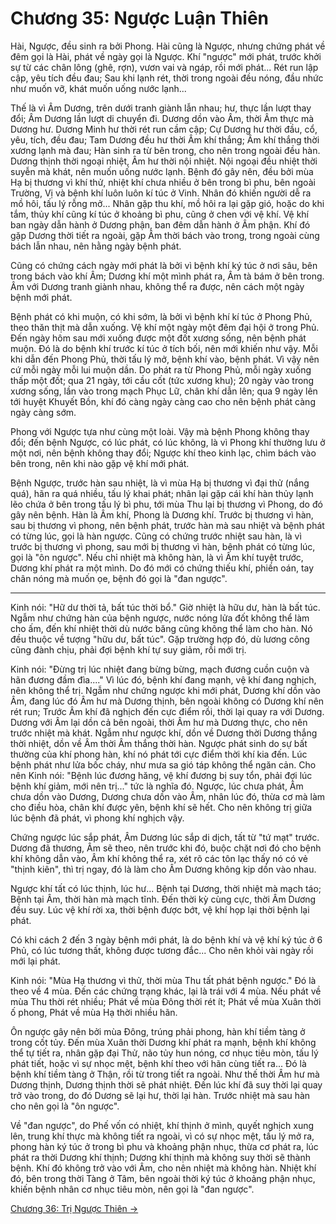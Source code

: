 # Chương 35: Ngược Luận Thiên

Hài, Ngược, đều sinh ra bởi Phong. Hài cũng là Ngược, nhưng chứng phát về đêm
gọi là Hài, phát về ngày gọi là Ngược. Khí "ngược" mới phát, trước khởi sự từ các
chân lông (ghê, rợn), vươn vai và ngáp, rồi mới phát... Rét run lập cập, yêu tích
đều đau; Sau khi lạnh rét, thời trong ngoài đều nóng, đầu nhức như muốn vỡ, khát
muốn uống nước lạnh...

Thế là vì Âm Dương, trên dưới tranh giành lẫn nhau; hư, thực lần lượt thay đổi;
Âm Dương lần lượt di chuyển đi. Dương dồn vào Âm, thời Âm thực mà Dương hư. Dương
Minh hư thời rét run cầm cập; Cự Dương hư thời đầu, cổ, yêu, tích, đều đau; Tam
Dương đều hư thời Âm khí thắng; Âm khí thắng thời xương lạnh mà đau; Hàn sinh ra
từ bên trong, cho nên trong ngoài đều hàn. Dương thịnh thời ngoại nhiệt, Âm hư
thời nội nhiệt. Nội ngoại đều nhiệt thời suyễn mà khát, nên muốn uống nước lạnh.
Bệnh đó gây nên, đều bởi mùa Hạ bị thương vì khí thử, nhiệt khí chưa nhiều ở bên
trong bì phu, bên ngoài Trường, Vị và bệnh khí luôn luôn kí túc ở Vinh. Nhân đó
khiến người dễ ra mồ hôi, tấu lý rỗng mở... Nhân gặp thu khí, mồ hôi ra lại gặp
gió, hoặc do khi tắm, thủy khí cũng kí túc ở khoảng bì phu, cũng ở chen với vệ
khí. Vệ khí ban ngày dẫn hành ở Dương phận, ban đêm dẫn hành ở Âm phận. Khí đó
gặp Dương thời tiết ra ngoài, gặp Âm thời bách vào trong, trong ngoài cùng bách
lẫn nhau, nên hằng ngày bệnh phát.

Cũng có chứng cách ngày mới phát là bởi vì bệnh khí ký túc ở nơi sâu, bên trong
bách vào khí Âm; Dương khí một mình phát ra, Âm tà bám ở bên trong. Âm với Dương
tranh giành nhau, không thể ra được, nên cách một ngày bệnh mới phát.

Bệnh phát có khi muộn, có khi sớm, là bởi vì bệnh khí kí túc ở Phong Phủ, theo
thăn thịt mà dẫn xuống. Vệ khí một ngày một đêm đại hội ở trong Phủ. Đến ngày hôm
sau mới xuống được một đốt xương sống, nên bệnh phát muộn. Đó là do bệnh khí
trước kí túc ở tích bối, nên mới khiến như vậy. Mỗi khi dẫn đến Phong Phủ, thời
tấu lý mở, bệnh khí vào, bệnh phát. Vì vậy nên cứ mỗi ngày mỗi lui muộn dần. Do
phát ra từ Phong Phủ, mỗi ngày xuống thấp một đốt; qua 21 ngày, tới cầu cốt (tức
xương khu); 20 ngày vào trong xương sống, lần vào trong mạch Phục Lữ, chân khí
dẫn lên; qua 9 ngày lên tới huyệt Khuyết Bồn, khí đó càng ngày càng cao cho nên
bệnh phát càng ngày càng sớm.

Phong với Ngược tựa như cùng một loài. Vậy mà bệnh Phong không thay đổi; đến bệnh
Ngược, có lúc phát, có lúc không, là vì Phong khí thường lưu ở một nơi, nên bệnh
không thay đổi; Ngược khí theo kinh lạc, chìm bách vào bên trong, nên khi nào gặp
vệ khí mới phát.

Bệnh Ngược, trước hàn sau nhiệt, là vì mùa Hạ bị thương vì đại thử (nắng quá),
hãn ra quá nhiều, tấu lý khai phát; nhân lại gặp cái khí hàn thủy lạnh lẽo chứa
ở bên trong tấu lý bì phu, tới mùa Thu lại bị thương vì Phong, do đó gây nên
bệnh. Hàn là Âm khí, Phong là Dương khí. Trước bị thương vì hàn, sau bị thương vì
phong, nên bệnh phát, trước hàn mà sau nhiệt và bệnh phát có từng lúc, gọi là hàn
ngược. Cũng có chứng trước nhiệt sau hàn, là vì trước bị thương vì phong, sau mới
bị thương vì hàn, bệnh phát có từng lúc, gọi là "ôn ngược". Nếu chỉ nhiệt mà
không hàn, là vì Âm khí tuyệt trước, Dương khí phát ra một mình. Do đó mới có
chứng thiếu khí, phiền oán, tay chân nóng mà muốn ọe, bệnh đó gọi là "đan ngược".

***

Kinh nói: "Hữ dư thời tả, bất túc thời bổ." Giờ nhiệt là hữu dư, hàn là bất túc.
Ngẫm như chứng hàn của bệnh ngược, nước nóng lửa đốt không thể làm cho ấm, đến
khí nhiệt thời dù nước băng cũng không thể làm cho hàn. Nó đều thuộc về tượng
"hữu dư, bất túc". Gặp trường hợp đó, dù lương công cũng đành chịu, phải đợi bệnh
khí tự suy giảm, rồi mới trị.

Kinh nói: "Đừng trị lúc nhiệt đang bừng bừng, mạch đương cuồn cuộn và hãn đương
đầm đìa...." Vì lúc đó, bệnh khí đang mạnh, vệ khí đang nghịch, nên không thể
trị. Ngẫm như chứng ngược khi mới phát, Dương khí dồn vào Âm, đang lúc đó Âm hư
mà Dương thịnh, bên ngoài không có Dương khí nên rét run; Trước Âm khí đã nghịch
đến cực điểm rồi, thời lại quay ra với Dương. Dương với Âm lại dồn cả bên ngoài,
thời Âm hư mà Dương thực, cho nên trước nhiệt mà khát. Ngẫm như ngược khí, dồn về
Dương thời Dương thắng thời nhiệt, dồn về Âm thời Âm thắng thời hàn. Ngược phát
sinh do sự bất thường của khí phong hàn, khí nó phát tới cực điểm thời khí kia
đến. Lúc bệnh phát như lửa bốc cháy, như mưa sa gió táp không thể ngăn cản. Cho
nên Kinh nói: "Bệnh lúc đương hăng, vệ khí đương bị suy tổn, phải đợi lúc bệnh
khí giảm, mới nên trị..." tức là nghĩa đó. Ngược, lúc chưa phát, Âm chưa dồn vào
Dương, Dương chưa dồn vào Âm, nhân lúc đó, thừa cơ mà làm cho điều hòa, chân khí
được yên, bệnh khí sẽ hết. Cho nên không trị giữa lúc bệnh đã phát, vì phong khí
nghịch vậy.

Chứng ngược lúc sắp phát, Âm Dương lúc sắp di dịch, tất từ "tứ mạt" trước. Dương
đã thương, Âm sẽ theo, nên trước khi đó, buộc chặt nơi đó cho bệnh khí không dẫn
vào, Âm khí không thể ra, xét rõ các tôn lạc thấy nó có vẻ "thịnh kiên", thì trị
ngay, đó là làm cho Âm Dương không kịp dồn vào nhau.

Ngược khí tất có lúc thịnh, lúc hư... Bệnh tại Dương, thời nhiệt mà mạch táo;
Bệnh tại Âm, thời hàn mà mạch tĩnh. Đến thời kỳ cùng cực, thời Âm Dương đều suy.
Lúc vệ khí rời xa, thời bệnh được bớt, vệ khí họp lại thời bệnh lại phát.

Có khi cách 2 đến 3 ngày bệnh mới phát, là do bệnh khí và vệ khí ký túc ở 6 Phủ,
có lúc tương thất, không được tương đắc... Cho nên khỏi vài ngày rồi mới lại
phát.

Kinh nói: "Mùa Hạ thương vì thử, thời mùa Thu tất phát bệnh ngược." Đó là theo về
4 mùa. Đến các chứng trạng khác, lại là trái với 4 mùa. Nếu phát về mùa Thu thời
rét nhiều; Phát về mùa Đông thời rét ít; Phát về mùa Xuân thời ố phong, Phát về
mùa Hạ thời nhiều hãn.

Ôn ngược gây nên bởi mùa Đông, trúng phải phong, hàn khí tiềm tàng ở trong cốt
tủy. Đến mùa Xuân thời Dương khí phát ra mạnh, bệnh khí không thể tự tiết ra,
nhân gặp đại Thử, não tủy hun nóng, cơ nhục tiêu mòn, tấu lý phát tiết, hoặc vì
sự nhọc mệt, bệnh khí theo với hãn cùng tiết ra... Đó là bệnh khí tiềm tàng ở
Thận, rồi từ trong tiết ra ngoài. Như thế thời Âm hư mà Dương thịnh, Dương thịnh
thời sẽ phát nhiệt. Đến lúc khí đã suy thời lại quay trở vào trong, do đó Dương
sẽ lại hư, thời lại hàn. Trước nhiệt mà sau hàn cho nên gọi là "ôn ngược".

Về "đan ngược", do Phế vốn có nhiệt, khí thịnh ở mình, quyết nghịch xung lên,
trung khí thực mà không tiết ra ngoài, vì có sự nhọc mệt, tấu lý mở ra, phong hàn
ký túc ở trong bì phu và khoảng phận nhục, thừa cơ phát ra, lúc phát ra thời
Dương khí thịnh; Dương khí thịnh mà không suy thời sẽ thành bệnh. Khí đó không
trở vào với Âm, cho nên nhiệt mà không hàn. Nhiệt khí đó, bên trong thời Tàng ở
Tâm, bên ngoài thời ký túc ở khoảng phận nhục, khiến bệnh nhân cơ nhục tiêu mòn,
nên gọi là "đan ngược".

[Chương 36: Trị Ngược Thiên &rarr;](https://github.com/thaicuc/sach-y-dich/blob/master/contents/36-tri-nguoc-thien.md)
